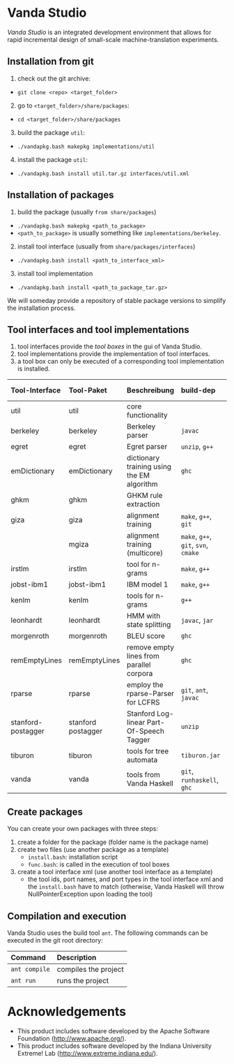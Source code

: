 # Vanda Studio
*Vanda Studio* is an integrated development environment that allows for rapid incremental design of small-scale machine-translation experiments.

## Installation from git
1. check out the git archive:
 - ``git clone <repo> <target_folder>``
2. go to ``<target_folder>/share/packages``:
 - ``cd <target_folder>/share/packages``
3. build the package ``util``:
 - ``./vandapkg.bash makepkg implementations/util``
4. install the package ``util``:
 - ``./vandapkg.bash install util.tar.gz interfaces/util.xml``

## Installation of packages
1. build the package (usually ``from share/packages``)
 - ``./vandapkg.bash makepkg <path_to_package>``
 - ``<path_to_package>`` is usually something like ``implementations/berkeley``.
2. install tool interface (usually from ``share/packages/interfaces``)
 - ``./vandapkg.bash install <path_to_interface_xml>``
3. install tool implementation
 - ``./vandapkg.bash install <path_to_package_tar.gz>``

We will someday provide a repository of stable package versions to simplify the installation process.

## Tool interfaces and tool implementations
1. tool interfaces provide the *tool boxes* in the gui of Vanda Studio.
2. tool implementations provide the implementation of tool interfaces.
3. a tool box can only be executed of a corresponding tool implementation is installed.

| **Tool-Interface** | **Tool-Paket** | **Beschreibung** | build-dep | run-dep | libraries |
|:-------------------|:---------------|:-----------------|:----------|:--------|:----------|
| util | util | core functionality  || ``pv``||
| berkeley | berkeley | Berkeley parser | ``javac`` | ``java`` ||
| egret | egret | Egret parser | ``unzip``, ``g++`` |||
| emDictionary | emDictionary | dictionary training using the EM algorithm | ``ghc`` |||
| ghkm | ghkm | GHKM rule extraction || ``java`` ||
| giza | giza | alignment training | ``make``, ``g++``, ``git`` | ``perl`` | ``boost`` |
|| mgiza | alignment training (multicore) | ``make``, ``g++``, ``git``, ``svn``, ``cmake`` | ``perl``, ``python`` | ``boost`` |
| irstlm | irstlm| tool for n-grams | ``make``, ``g++`` |||
| jobst-ibm1 | jobst-ibm1| IBM model 1 | ``make``, ``g++`` || ``boost`` |
| kenlm | kenlm | tools for n-grams  | ``g++`` || ``boost`` |
| leonhardt | leonhardt | HMM with state splitting | ``javac``, ``jar`` | ``java`` ||
| morgenroth | morgenroth | BLEU score | ``ghc`` |||
| remEmptyLines | remEmptyLines | remove empty lines from parallel corpora | ``ghc`` |||
| rparse | rparse | employ the rparse-Parser for LCFRS | ``git``, ``ant``, ``javac`` | ``sed``, ``java`` ||
| stanford-postagger | stanford postagger | Stanford Log-linear Part-Of-Speech Tagger | ``unzip`` | ``java`` ||
| tiburon | tiburon |tools for tree automata | ``tiburon.jar`` | ``java`` ||
| vanda | vanda | tools from Vanda Haskell | ``git``, ``runhaskell``, ``ghc`` |||

## Create packages
You can create your own packages with three steps:
1. create a folder for the package (folder name is the package name)
2. create two files (use another package as a template)
    - ``install.bash``: installation script
    - ``func.bash``: is called in the execution of tool boxes
2. create a tool interface xml (use another tool interface as a template)
    - the tool ids, port names, and port types in the tool interface xml and the ``install.bash`` have to match (otherwise, Vanda Haskell will throw NullPointerException upon loading the tool)

## Compilation and execution

Vanda Studio uses the build tool ``ant``. The following commands can be executed in the git root directory:

| Command | Description |
|:-------|:-------------|
| ``ant compile`` | compiles the project |
| ``ant run`` | runs the project |

# Acknowledgements

* This product includes software developed by the Apache Software Foundation (http://www.apache.org/).
* This product includes software developed by the Indiana University Extreme! Lab (http://www.extreme.indiana.edu/).
